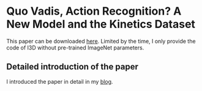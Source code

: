 # Quo Vadis, Action Recognition? A New Model and the Kinetics Dataset
This paper can be downloaded [here](https://arxiv.org/pdf/1705.07750.pdf).
Limited by the time, I only provide the code of I3D without pre-trained ImageNet parameters. 

## Detailed introduction of the paper
I introduced the paper in detail in my [blog](https://blog.csdn.net/zzmshuai/article/details/84936338).



